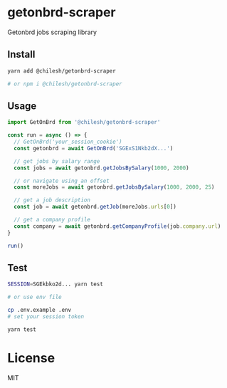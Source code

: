 # getonbrd-scraper

Getonbrd jobs scraping library

## Install

```bash
yarn add @chilesh/getonbrd-scraper

# or npm i @chilesh/getonbrd-scraper
```

## Usage

```js
import GetOnBrd from '@chilesh/getonbrd-scraper'

const run = async () => {
  // GetOnBrd('your_session_cookie')
  const getonbrd = await GetOnBrd('SGExS1Nkb2dX...')

  // get jobs by salary range
  const jobs = await getonbrd.getJobsBySalary(1000, 2000)

  // or navigate using an offset
  const moreJobs = await getonbrd.getJobsBySalary(1000, 2000, 25)

  // get a job description
  const job = await getonbrd.getJob(moreJobs.urls[0])

  // get a company profile
  const company = await getonbrd.getCompanyProfile(job.company.url)
}

run()
```

## Test

```bash
SESSION=SGEkbko2d... yarn test

# or use env file

cp .env.example .env
# set your session token

yarn test
```

# License

MIT
